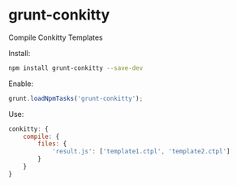 grunt-conkitty
==============

Compile Conkitty Templates

Install:

```sh
npm install grunt-conkitty --save-dev
```

Enable:

```js
grunt.loadNpmTasks('grunt-conkitty');
```

Use:

```js
conkitty: {
    compile: {
        files: {
            'result.js': ['template1.ctpl', 'template2.ctpl']
        }
    }
}
```
